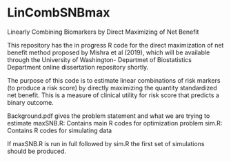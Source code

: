 # LinCombSNBmax
Linearly Combining Biomarkers by Direct Maximizing of Net Benefit

This repository has the in progress R code for the direct maximization of net benefit method proposed by Mishra et al (2019), which will be available through the University of Washington- Departmet of Biostatistics Department online dissertation repository shortly.   

The purpose of this code is to estimate linear combinations of risk markers (to produce a risk score) by directly maximizing the quantity standardized net benefit. This is a measure of clinical utility for risk score that predicts a binary outcome. 

Background.pdf gives the problem statement and what we are trying to estimate
maxSNB.R: Contains main R codes for optimization problem
sim.R: Contains R codes for simulating data 

If maxSNB.R is run in full followed by sim.R the first set of simulations should be produced.  

